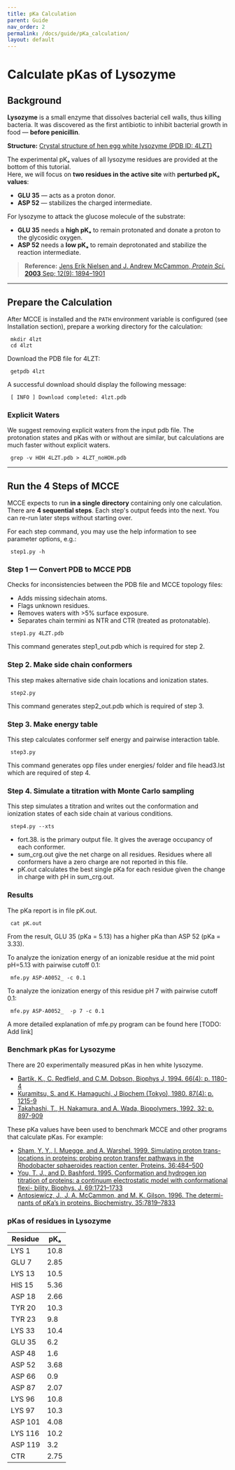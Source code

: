 ```yaml
---
title: pKa Calculation
parent: Guide
nav_order: 2
permalink: /docs/guide/pKa_calculation/
layout: default
---
```


# Calculate pKas of Lysozyme

## Background

__Lysozyme__ is a small enzyme that dissolves bacterial cell walls, thus killing bacteria. It was discovered as the first antibiotic to inhibit bacterial growth in food — __before penicillin__.

__Structure:__ [Crystal structure of hen egg white lysozyme (PDB ID: 4LZT)](https://www.rcsb.org/structure/4LZT)

The experimental pKₐ values of all lysozyme residues are provided at the bottom of this tutorial.  
Here, we will focus on __two residues in the active site__ with __perturbed pKₐ values__:
- __GLU 35__ — acts as a proton donor.
- __ASP 52__ — stabilizes the charged intermediate.

For lysozyme to attack the glucose molecule of the substrate:  
- __GLU 35__ needs a __high pKₐ__ to remain protonated and donate a proton to the glycosidic oxygen.
- __ASP 52__ needs a __low pKₐ__ to remain deprotonated and stabilize the reaction intermediate.

>__Reference:__ [Jens Erik Nielsen and J. Andrew McCammon, *Protein Sci.* __2003__ Sep; 12(9): 1894–1901](https://doi.org/10.1110/ps.03114903)

---
## Prepare the Calculation
After MCCE is installed and the `PATH` environment variable is configured (see Installation section), prepare a working directory for the calculation:

```
 mkdir 4lzt
 cd 4lzt
```

Download the PDB file for 4LZT:
```
 getpdb 4lzt
```

A successful download should display the following message:
```
 [ INFO ] Download completed: 4lzt.pdb
```

### Explicit Waters
We suggest removing explicit waters from the input pdb file. The protonation states and pKas with or without are similar, but calculations are much faster without explicit waters.

```
 grep -v HOH 4LZT.pdb > 4LZT_noHOH.pdb
```

---
## Run the 4 Steps of MCCE
MCCE expects to run __in a single directory__ containing only one calculation.
There are __4 sequential steps__. Each step's output feeds into the next.
You can re-run later steps without starting over.

For each step command, you may use the help information to see parameter options, e.g.:
```
 step1.py -h
```

### Step 1 — Convert PDB to MCCE PDB
Checks for inconsistencies between the PDB file and MCCE topology files:
- Adds missing sidechain atoms.
- Flags unknown residues.
- Removes waters with >5% surface exposure.
- Separates chain termini as NTR and CTR (treated as protonatable).

```
 step1.py 4LZT.pdb
```
This command generates step1_out.pdb which is required for step 2.

### Step 2. Make side chain conformers
This step makes alternative side chain locations and ionization states.

```
 step2.py
```
This command generates step2_out.pdb which is required of step 3.

### Step 3. Make energy table
This step calculates conformer self energy and pairwise interaction table.

```
 step3.py
```
This command generates opp files under energies/ folder and file head3.lst which are required of step 4.

### Step 4. Simulate a titration with Monte Carlo sampling
This step simulates a titration and writes out the conformation and ionization states of each side chain at various conditions.

```
 step4.py --xts
```
- fort.38. is the primary output file. It gives the average occupancy of each conformer.
- sum_crg.out give the net charge on all residues. Residues where all conformers have a zero charge are not reported in this file.
- pK.out calculates the best single pKa for each residue given the change in charge with pH in sum_crg.out.


### Results
The pKa report is in file pK.out.

```
 cat pK.out
```
From the result, GLU 35 (pKa = 5.13) has a higher pKa than ASP 52 (pKa = 3.33).

To analyze the ionization energy of an ionizable residue at the mid point pH=5.13 with pairwise cutoff 0.1:
```
 mfe.py ASP-A0052_ -c 0.1
```

To analyze the ionization energy of this residue pH 7 with pairwise cutoff 0.1:
```
 mfe.py ASP-A0052_  -p 7 -c 0.1
```

A more detailed explanation of mfe.py program can be found here [TODO: Add link]

### Benchmark pKas for Lysozyme
There are 20 experimentally measured pKas in hen white lysozyme.

- [Bartik, K., C. Redfield, and C.M. Dobson, Biophys J, 1994. 66(4): p. 1180-4](10.1016/S0006-3495(94)80900-2)
- [Kuramitsu, S. and K. Hamaguchi, J Biochem (Tokyo), 1980. 87(4): p. 1215-9](https://www.jstage.jst.go.jp/article/biochemistry1922/87/3/87_3_771/_article/-char/ja/)
- [Takahashi, T., H. Nakamura, and A. Wada, Biopolymers, 1992. 32: p. 897-909](https://doi.org/10.1002/bip.360320802)

These pKa values have been used to benchmark MCCE and other programs that calculate pKas. For example:
- [Sham, Y. Y., I. Muegge, and A. Warshel. 1999. Simulating proton trans- locations in proteins: probing proton transfer pathways in the Rhodobacter sphaeroides reaction center. Proteins. 36:484–500](https://pubmed.ncbi.nlm.nih.gov/10450091/)
- [You, T. J., and D. Bashford. 1995. Conformation and hydrogen ion titration of proteins: a continuum electrostatic model with conformational flexi- bility. Biophys. J. 69:1721–1733](https://pmc.ncbi.nlm.nih.gov/articles/PMC1236406/)
- [Antosiewicz, J., J. A. McCammon, and M. K. Gilson. 1996. The determi- nants of pKa’s in proteins. Biochemistry. 35:7819–7833](https://pubmed.ncbi.nlm.nih.gov/8672483/)

### pKas of residues in Lysozyme

| Residue  | pKₐ  |
|----------|------|
| LYS 1    | 10.8 |
| GLU 7    |  2.85|
| LYS 13   | 10.5 |
| HIS 15   |  5.36|
| ASP 18   |  2.66|
| TYR 20   | 10.3 |
| TYR 23   |  9.8 |
| LYS 33   | 10.4 |
| GLU 35   |  6.2 |
| ASP 48   |  1.6 |
| ASP 52   |  3.68|
| ASP 66   |  0.9 |
| ASP 87   |  2.07|
| LYS 96   | 10.8 |
| LYS 97   | 10.3 |
| ASP 101  |  4.08|
| LYS 116  | 10.2 |
| ASP 119  |  3.2 |
| CTR      |  2.75|
